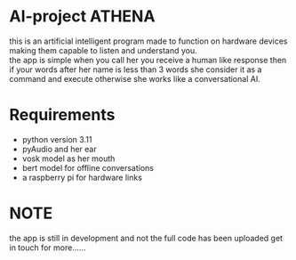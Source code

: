 # AI-project ATHENA
this is an artificial intelligent program made to function on hardware devices making them capable to listen and understand you.   
the app is simple when you call her you receive a human like response then if your words after her name is less than 3 words she consider it as a command and execute otherwise she works like a conversational AI.
# Requirements 
- python version 3.11
- pyAudio and her ear
- vosk model as her mouth
- bert model for offline conversations
- a raspberry pi for hardware links
# NOTE
the app is still in development and not the full code has been uploaded get in touch for more......

